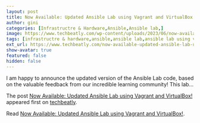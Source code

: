 ```yaml
---
layout: post
title: Now Available: Updated Ansible Lab using Vagrant and VirtualBox!
author: gini
categories: [Infrastructre & Hardware,Ansible,Ansible lab,]
image: https://www.techbeatly.com/wp-content/uploads/2023/06/now-available-updated-ansible-lab-using-vagrant-and-virtualbox-1024x576.png
tags: [infrastructre & hardware,ansible,ansible lab,ansible lab using vagrant,ansible lab using virtualbox,ansible playbook,ansible training,free ansible lab,]
ext_url: https://www.techbeatly.com/now-available-updated-ansible-lab-using-vagrant-and-virtualbox/
show-avatar: true
featured: false
hidden: false
---
```


<p>I am happy to announce the updated version of the Ansible Lab code, based on the valuable feedback from our incredible learning community! This lab&#46;&#46;&#46;</p>
<p>The post <a href="https://www.techbeatly.com/now-available-updated-ansible-lab-using-vagrant-and-virtualbox/">Now Available: Updated Ansible Lab using Vagrant and VirtualBox!</a> appeared first on <a href="https://www.techbeatly.com">techbeatly</a>.</p>

Read [Now Available: Updated Ansible Lab using Vagrant and VirtualBox!](https://www.techbeatly.com/now-available-updated-ansible-lab-using-vagrant-and-virtualbox/).